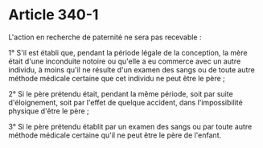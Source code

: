 # Article 340-1

L'action en recherche de paternité ne sera pas recevable :

1° S'il est établi que, pendant la période légale de la conception, la mère était d'une inconduite notoire ou qu'elle a eu commerce avec un autre individu, à moins qu'il ne résulte d'un examen des sangs ou de toute autre méthode médicale certaine que cet individu ne peut être le père ;

2° Si le père prétendu était, pendant la même période, soit par suite d'éloignement, soit par l'effet de quelque accident, dans l'impossibilité physique d'être le père ;

3° Si le père prétendu établit par un examen des sangs ou par toute autre méthode médicale certaine qu'il ne peut être le père de l'enfant.
